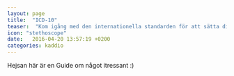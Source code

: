 ```yaml
---
layout: page
title:  "ICD-10"
teaser:  "Kom igång med den internationella standarden för att sätta diagnos"
icon: "stethoscope"
date:   2016-04-20 13:57:19 +0200
categories: kaddio
---
```


Hejsan här är en Guide om något itressant :)

